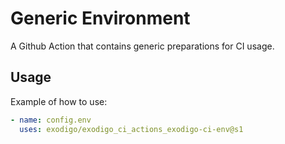 # Generic Environment

A Github Action that contains generic preparations for CI usage.

## Usage

Example of how to use:

```yaml
- name: config.env
  uses: exodigo/exodigo_ci_actions_exodigo-ci-env@s1
```
